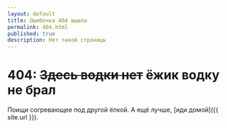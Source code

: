 ```yaml
---
layout: default
title: Ошибочка 404 вышла
permalink: 404.html
published: true
description: Нет такой страницы
---
```


# 404: <s>Здесь водки нет</s> ёжик водку не брал
Поищи согревающее под другой ёлкой. А ещё лучше, [иди домой]({{ site.url }}).
